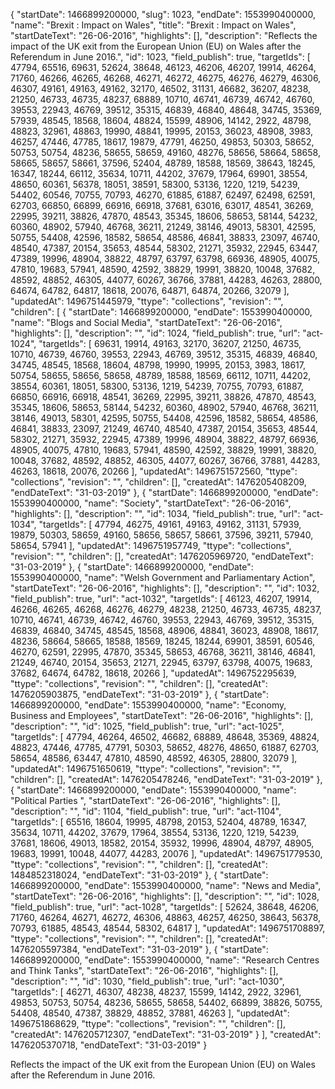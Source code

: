 {
  "startDate": 1466899200000, 
  "slug": 1023, 
  "endDate": 1553990400000, 
  "name": "Brexit : Impact on Wales", 
  "title": "Brexit : Impact on Wales", 
  "startDateText": "26-06-2016", 
  "highlights": [], 
  "description": "Reflects the impact of the UK exit from the European Union (EU) on Wales after the Referendum in June 2016.", 
  "id": 1023, 
  "field_publish": true, 
  "targetIds": [
    47794, 
    65516, 
    69631, 
    52624, 
    38648, 
    46123, 
    46206, 
    46207, 
    19914, 
    46264, 
    71760, 
    46266, 
    46265, 
    46268, 
    46271, 
    46272, 
    46275, 
    46276, 
    46279, 
    46306, 
    46307, 
    49161, 
    49163, 
    49162, 
    32170, 
    46502, 
    31131, 
    46682, 
    36207, 
    48238, 
    21250, 
    46733, 
    46735, 
    48237, 
    68889, 
    10710, 
    46741, 
    46739, 
    46742, 
    46760, 
    39553, 
    22943, 
    46769, 
    39512, 
    35315, 
    46839, 
    46840, 
    48648, 
    34745, 
    35369, 
    57939, 
    48545, 
    18568, 
    18604, 
    48824, 
    15599, 
    48906, 
    14142, 
    2922, 
    48798, 
    48823, 
    32961, 
    48863, 
    19990, 
    48841, 
    19995, 
    20153, 
    36023, 
    48908, 
    3983, 
    46257, 
    47446, 
    47785, 
    18617, 
    19879, 
    47791, 
    46250, 
    49853, 
    50303, 
    58652, 
    50753, 
    50754, 
    48236, 
    58655, 
    58659, 
    49160, 
    48276, 
    58656, 
    58664, 
    58658, 
    58665, 
    58657, 
    58661, 
    37596, 
    52404, 
    48789, 
    18588, 
    18569, 
    38643, 
    18245, 
    16347, 
    18244, 
    66112, 
    35634, 
    10711, 
    44202, 
    37679, 
    17964, 
    69901, 
    38554, 
    48650, 
    60361, 
    56378, 
    18051, 
    38591, 
    58300, 
    53136, 
    1220, 
    1219, 
    54239, 
    54402, 
    60546, 
    70755, 
    70793, 
    46270, 
    61885, 
    61887, 
    62497, 
    62498, 
    62591, 
    62703, 
    66850, 
    66899, 
    66916, 
    66918, 
    37681, 
    63016, 
    63017, 
    48541, 
    36269, 
    22995, 
    39211, 
    38826, 
    47870, 
    48543, 
    35345, 
    18606, 
    58653, 
    58144, 
    54232, 
    60360, 
    48902, 
    57940, 
    46768, 
    36211, 
    21249, 
    38146, 
    49013, 
    58301, 
    42595, 
    50755, 
    54408, 
    42596, 
    18582, 
    58654, 
    48586, 
    46841, 
    38833, 
    23097, 
    46740, 
    48540, 
    47387, 
    20154, 
    35653, 
    48544, 
    58302, 
    21271, 
    35932, 
    22945, 
    63447, 
    47389, 
    19996, 
    48904, 
    38822, 
    48797, 
    63797, 
    63798, 
    66936, 
    48905, 
    40075, 
    47810, 
    19683, 
    57941, 
    48590, 
    42592, 
    38829, 
    19991, 
    38820, 
    10048, 
    37682, 
    48592, 
    48852, 
    46305, 
    44077, 
    60267, 
    36766, 
    37881, 
    44283, 
    46263, 
    28800, 
    64674, 
    64782, 
    64817, 
    18618, 
    20076, 
    64871, 
    64874, 
    20266, 
    32079
  ], 
  "updatedAt": 1496751445979, 
  "ttype": "collections", 
  "revision": "", 
  "children": [
    {
      "startDate": 1466899200000, 
      "endDate": 1553990400000, 
      "name": "Blogs and Social Media", 
      "startDateText": "26-06-2016", 
      "highlights": [], 
      "description": "", 
      "id": 1024, 
      "field_publish": true, 
      "url": "act-1024", 
      "targetIds": [
        69631, 
        19914, 
        49163, 
        32170, 
        36207, 
        21250, 
        46735, 
        10710, 
        46739, 
        46760, 
        39553, 
        22943, 
        46769, 
        39512, 
        35315, 
        46839, 
        46840, 
        34745, 
        48545, 
        18568, 
        18604, 
        48798, 
        19990, 
        19995, 
        20153, 
        3983, 
        18617, 
        50754, 
        58655, 
        58656, 
        58658, 
        48789, 
        18588, 
        18569, 
        66112, 
        10711, 
        44202, 
        38554, 
        60361, 
        18051, 
        58300, 
        53136, 
        1219, 
        54239, 
        70755, 
        70793, 
        61887, 
        66850, 
        66916, 
        66918, 
        48541, 
        36269, 
        22995, 
        39211, 
        38826, 
        47870, 
        48543, 
        35345, 
        18606, 
        58653, 
        58144, 
        54232, 
        60360, 
        48902, 
        57940, 
        46768, 
        36211, 
        38146, 
        49013, 
        58301, 
        42595, 
        50755, 
        54408, 
        42596, 
        18582, 
        58654, 
        48586, 
        46841, 
        38833, 
        23097, 
        21249, 
        46740, 
        48540, 
        47387, 
        20154, 
        35653, 
        48544, 
        58302, 
        21271, 
        35932, 
        22945, 
        47389, 
        19996, 
        48904, 
        38822, 
        48797, 
        66936, 
        48905, 
        40075, 
        47810, 
        19683, 
        57941, 
        48590, 
        42592, 
        38829, 
        19991, 
        38820, 
        10048, 
        37682, 
        48592, 
        48852, 
        46305, 
        44077, 
        60267, 
        36766, 
        37881, 
        44283, 
        46263, 
        18618, 
        20076, 
        20266
      ], 
      "updatedAt": 1496751572560, 
      "ttype": "collections", 
      "revision": "", 
      "children": [], 
      "createdAt": 1476205408209, 
      "endDateText": "31-03-2019"
    }, 
    {
      "startDate": 1466899200000, 
      "endDate": 1553990400000, 
      "name": "Society", 
      "startDateText": "26-06-2016", 
      "highlights": [], 
      "description": "", 
      "id": 1034, 
      "field_publish": true, 
      "url": "act-1034", 
      "targetIds": [
        47794, 
        46275, 
        49161, 
        49163, 
        49162, 
        31131, 
        57939, 
        19879, 
        50303, 
        58659, 
        49160, 
        58656, 
        58657, 
        58661, 
        37596, 
        39211, 
        57940, 
        58654, 
        57941
      ], 
      "updatedAt": 1496751957749, 
      "ttype": "collections", 
      "revision": "", 
      "children": [], 
      "createdAt": 1476205969720, 
      "endDateText": "31-03-2019"
    }, 
    {
      "startDate": 1466899200000, 
      "endDate": 1553990400000, 
      "name": "Welsh Government and Parliamentary Action", 
      "startDateText": "26-06-2016", 
      "highlights": [], 
      "description": "", 
      "id": 1032, 
      "field_publish": true, 
      "url": "act-1032", 
      "targetIds": [
        46123, 
        46207, 
        19914, 
        46266, 
        46265, 
        46268, 
        46276, 
        46279, 
        48238, 
        21250, 
        46733, 
        46735, 
        48237, 
        10710, 
        46741, 
        46739, 
        46742, 
        46760, 
        39553, 
        22943, 
        46769, 
        39512, 
        35315, 
        46839, 
        46840, 
        34745, 
        48545, 
        18568, 
        48906, 
        48841, 
        36023, 
        48908, 
        18617, 
        48236, 
        58664, 
        58665, 
        18588, 
        18569, 
        18245, 
        18244, 
        69901, 
        38591, 
        60546, 
        46270, 
        62591, 
        22995, 
        47870, 
        35345, 
        58653, 
        46768, 
        36211, 
        38146, 
        46841, 
        21249, 
        46740, 
        20154, 
        35653, 
        21271, 
        22945, 
        63797, 
        63798, 
        40075, 
        19683, 
        37682, 
        64674, 
        64782, 
        18618, 
        20266
      ], 
      "updatedAt": 1496752295639, 
      "ttype": "collections", 
      "revision": "", 
      "children": [], 
      "createdAt": 1476205903875, 
      "endDateText": "31-03-2019"
    }, 
    {
      "startDate": 1466899200000, 
      "endDate": 1553990400000, 
      "name": "Economy, Business and Employees", 
      "startDateText": "26-06-2016", 
      "highlights": [], 
      "description": "", 
      "id": 1025, 
      "field_publish": true, 
      "url": "act-1025", 
      "targetIds": [
        47794, 
        46264, 
        46502, 
        46682, 
        68889, 
        48648, 
        35369, 
        48824, 
        48823, 
        47446, 
        47785, 
        47791, 
        50303, 
        58652, 
        48276, 
        48650, 
        61887, 
        62703, 
        58654, 
        48586, 
        63447, 
        47810, 
        48590, 
        48592, 
        46305, 
        28800, 
        32079
      ], 
      "updatedAt": 1496751650619, 
      "ttype": "collections", 
      "revision": "", 
      "children": [], 
      "createdAt": 1476205478246, 
      "endDateText": "31-03-2019"
    }, 
    {
      "startDate": 1466899200000, 
      "endDate": 1553990400000, 
      "name": "Political Parties ", 
      "startDateText": "26-06-2016", 
      "highlights": [], 
      "description": "", 
      "id": 1104, 
      "field_publish": true, 
      "url": "act-1104", 
      "targetIds": [
        65516, 
        18604, 
        19995, 
        48798, 
        20153, 
        52404, 
        48789, 
        16347, 
        35634, 
        10711, 
        44202, 
        37679, 
        17964, 
        38554, 
        53136, 
        1220, 
        1219, 
        54239, 
        37681, 
        18606, 
        49013, 
        18582, 
        20154, 
        35932, 
        19996, 
        48904, 
        48797, 
        48905, 
        19683, 
        19991, 
        10048, 
        44077, 
        44283, 
        20076
      ], 
      "updatedAt": 1496751779530, 
      "ttype": "collections", 
      "revision": "", 
      "children": [], 
      "createdAt": 1484852318024, 
      "endDateText": "31-03-2019"
    }, 
    {
      "startDate": 1466899200000, 
      "endDate": 1553990400000, 
      "name": "News and Media", 
      "startDateText": "26-06-2016", 
      "highlights": [], 
      "description": "", 
      "id": 1028, 
      "field_publish": true, 
      "url": "act-1028", 
      "targetIds": [
        52624, 
        38648, 
        46206, 
        71760, 
        46264, 
        46271, 
        46272, 
        46306, 
        48863, 
        46257, 
        46250, 
        38643, 
        56378, 
        70793, 
        61885, 
        48543, 
        48544, 
        58302, 
        64817
      ], 
      "updatedAt": 1496751708897, 
      "ttype": "collections", 
      "revision": "", 
      "children": [], 
      "createdAt": 1476205597384, 
      "endDateText": "31-03-2019"
    }, 
    {
      "startDate": 1466899200000, 
      "endDate": 1553990400000, 
      "name": "Research Centres and Think Tanks", 
      "startDateText": "26-06-2016", 
      "highlights": [], 
      "description": "", 
      "id": 1030, 
      "field_publish": true, 
      "url": "act-1030", 
      "targetIds": [
        46271, 
        46307, 
        48238, 
        48237, 
        15599, 
        14142, 
        2922, 
        32961, 
        49853, 
        50753, 
        50754, 
        48236, 
        58655, 
        58658, 
        54402, 
        66899, 
        38826, 
        50755, 
        54408, 
        48540, 
        47387, 
        38829, 
        48852, 
        37881, 
        46263
      ], 
      "updatedAt": 1496751868629, 
      "ttype": "collections", 
      "revision": "", 
      "children": [], 
      "createdAt": 1476205712307, 
      "endDateText": "31-03-2019"
    }
  ], 
  "createdAt": 1476205370718, 
  "endDateText": "31-03-2019"
}

Reflects the impact of the UK exit from the European Union (EU) on Wales after the Referendum in June 2016.